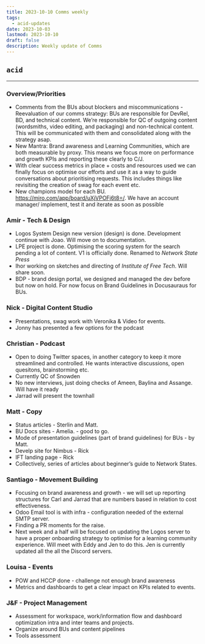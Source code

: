 ```yaml
---
title: 2023-10-10 Comms weekly
tags:
  - acid-updates
date: 2023-10-03
lastmod: 2023-10-10
draft: false
description: Weekly update of Comms
---
```

## `acid`
---

### Overview/Priorities
- Comments from the BUs about blockers and miscommunications - Reevaluation of our comms strategy: BUs are responsible for DevRel, BD, and technical content. We’re responsible for QC of outgoing content (wordsmiths, video editing, and packaging) and non-technical content. This will be communicated with them and consolidated along with the strategy asap.
- New Mantra: Brand awareness and Learning Communities, which are both measurable by proxy. This means we focus more on performance and growth KPIs and reporting these clearly to C/J.
- With clear success metrics in place + costs and resources used we can finally focus on optimise our efforts and use it as a way to guide conversations about prioritising requests. This includes things like revisiting the creation of swag for each event etc.
- New champions model for each BU. https://miro.com/app/board/uXjVPOFj6t8=/. We have an account manager/ implement, test it and iterate as soon as possible

### Amir - Tech & Design
- Logos System Design new version (design) is done. Development continue with Joao. Will move on to documentation.
- LPE project is done. Optimising the scoring system for the search pending a lot of content. V1 is officially done. Renamed to *Network State Press*
- Ihor working on sketches and directing of *Institute of Free Tech*. Will share soon.
- BDP - brand design portal, we designed and managed the dev before but now on hold. For now focus on Brand Guidelines in Docusauraus for BUs.

### Nick - Digital Content Studio
- Presentations, swag work with Veronika & Video for events.
- Jonny has presented a few options for the podcast

### Christian - Podcast
- Open to doing Twitter spaces, in another category to keep it more streamlined and controlled. He wants interactive discussions, open quesitons, brainstorming etc.
- Currently QC of Snowden
- No new interviews, just doing checks of Ameen, Baylina  and Assange. Will have it ready
- Jarrad will present the townhall

### Matt - Copy
- Status articles - Sterlin and Matt.
- BU Docs sites - Amelia. - good to go.
- Mode of presentation guidelines (part of brand guidelines) for BUs - by Matt.
- Develp site for Nimbus - Rick
- IFT landing page - Rick
- Collectively, series of articles about beginner’s guide to Network States.

### Santiago - Movement Building
- Focusing on brand awareness and growth - we will set up reporting structures for Carl and Jarrad that are numbers based in relation to cost effectiveness.
- Odoo Email tool is with infra - configuration needed of the external SMTP server.
- Finding a PR moments for the raise.
- Next week and a half will be focused on updating the Logos server to have a proper onboarding strategy to optimise for a learning community experience. Will meet with Eddy and Jen to do this. Jen is currently updated all the all the Discord servers.

### Louisa - Events
- POW and HCCP done - challenge not enough brand awareness
- Metrics and dashboards to get a clear impact on KPIs related to events.

### J&F - Project Management
- Assessment for workspace, work/information flow and dashboard optimization intra and inter teams and projects.
- Organize around BUs and content pipelines
- Tools assessment
